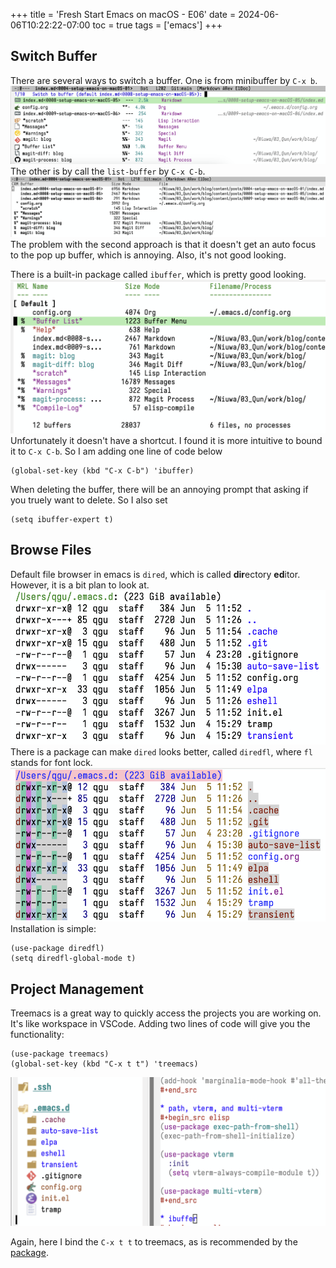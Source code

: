 +++
title = 'Fresh Start Emacs on macOS - E06'
date = 2024-06-06T10:22:22-07:00
toc = true
tags = ['emacs']
+++

## Switch Buffer

There are several ways to switch a buffer. One is from minibuffer by `C-x b`.
![switch-buffer1](switch-buffer1.png)
The other is by call the `list-buffer` by `C-x C-b`.
![switch-buffer2](switch-buffer2.png)
The problem with the second approach is that it doesn't get an auto focus to the pop up buffer, which is annoying. Also, it's not good looking.

There is a built-in package called `ibuffer`, which is pretty good looking.
![ibuffer](ibuffer.png)
Unfortunately it doesn't have a shortcut. I found it is more intuitive to bound it to `C-x C-b`. So I am adding one line of code below

```elisp
(global-set-key (kbd "C-x C-b") 'ibuffer)
```

When deleting the buffer, there will be an annoying prompt that asking if you truely want to delete. So I also set

```elisp
(setq ibuffer-expert t)
```

## Browse Files

Default file browser in emacs is `dired`, which is called **dir**ectory **ed**itor. However, it is a bit plan to look at.
![dired](dired.png)
There is a package can make `dired` looks better, called `diredfl`, where `fl` stands for font lock.
![alt text](diredfl.png)
Installation is simple:

```elisp
(use-package diredfl)
(setq diredfl-global-mode t)
```

## Project Management

Treemacs is a great way to quickly access the projects you are working on. It's like workspace in VSCode. Adding two lines of code will give you the functionality:

```elisp
(use-package treemacs)
(global-set-key (kbd "C-x t t") 'treemacs)
```

![treemacs](treemacs.png)

Again, here I bind the `C-x t t` to treemacs, as is recommended by the [package](https://github.com/Alexander-Miller/treemacs).

